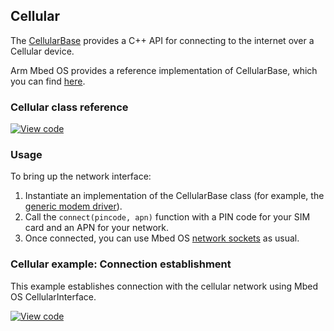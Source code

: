 <h2 id="cellular-api">Cellular</h2>

The [CellularBase](https://docs.mbed.com/docs/mbed-os-api/en/mbed-os-5.6/api/classCellularBase.html) provides a C++ API for connecting to the internet over a Cellular device.

Arm Mbed OS provides a reference implementation of CellularBase, which you can find [here](https://github.com/ARMmbed/mbed-os/tree/master/features/netsocket/cellular/generic_modem_driver).

### Cellular class reference

[![View code](https://www.mbed.com/embed/?type=library)](/docs/v5.4/mbed-os-api-doxy/class_cellular_base.html)

### Usage

To bring up the network interface:

1. Instantiate an implementation of the CellularBase class (for example, the [generic modem driver](https://github.com/hasnainvirk/mbed-os/blob/cellular_feature_br/features/cellular/TARGET_GENERIC_MODEM/generic_modem_driver/)).
1. Call the `connect(pincode, apn)` function with a PIN code for your SIM card and an APN for your network.
1. Once connected, you can use Mbed OS [network sockets](/docs/v5.4/reference/api-references.html#network-sockets) as usual.

### Cellular example: Connection establishment

This example establishes connection with the cellular network using Mbed OS CellularInterface.

[![View code](https://www.mbed.com/embed/?url=https://developer.mbed.org/teams/mbed_example/code/cellular-example/)](https://developer.mbed.org/teams/mbed_example/code/cellular-example/file/fb873be06e31/main.cpp)

